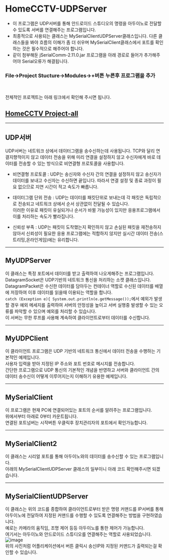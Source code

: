 # HomeCCTV-UDPServer

- 이 프로그램은 UDP서버를 통해 안드로이드 스튜디오의 명령을 아두이노로 전달할 수 있도록 서버를 연결해주는 프로그램입니다.
- 최종적으로 사용되는 클래스는 MySerialClientUDPServer클래스입니다. 다른 클래스들을 봐야 흐름의 이해가 좀 더 쉬우며 MySerialClient클래스에서 포트를 확인하는 것은 필수적으로 해주어야 합니다.
- 같이 첨부해둔 jSerialComm-2.11.0.jar 프로그램을 아래 경로로 들어가 추가해주어야 Serial오류가 해결됩니다.<br>
 ### File->Project Stucture->Modules->+버튼 누른후 프로그램을 추가
<br>

전체적인 프로젝트는 아래 링크에서 확인해 주시면 됩니다.
## [HomeCCTV Project-all](https://github.com/leeyooseok/HomeCCTVApp-project.git)
------------------------------------------------------------------------------------------------------------------------
## UDP서버

UDP서버는 네트워크 상에서 데이터그램을 송수신하는데 사용됩니다. TCP와 달리 연결지향적이지 않고 데이터 전송을 위해 미리 연결을 설정하지 않고 수신자에게 바로 데이터를 전송할 수 있는 방식으로 비연결형 프로토콜을 사용합니다.<br>

- 비연결형 프로토콜 : UDP는 송신자와 수신자 간의 연결을 설정하지 않고 송신자가 데이터를 보내고 수신자는 수신하면 끝입니다. 따라서 연결 설정 및 종료 과정이 필요 없으므로 지연 시간이 적고 속도가 빠릅니다.<br>

- 데이터그램 단위 전송 : UDP는 데이터를 패킷단위로 보내는데 각 패킷은 독립적으로 전송되고 네트워크 상에서 순서 상관없이 전달될 수 있습니다.<br>
이러한 이유로 패킷이 유실되거나 순서가 바뀔 가능성이 있지만 응용프로그램에서 이를 처리하는 속도가 빨라집니다.<br>

- 신뢰성 부족 : UDP는 패킷이 도착했는지 확인하지 않고 손실된 패킷을 재전송하지 않아서 신뢰성이 필요한 응용 프로그램에는 적합하지 않지만 실시간 데이터 전송(스트리밍,온라인게임)에는 유리합니다.<br>

-------------------------------------------------------------------------

## MyUDPServer

이 클래스는 특정 포트에서 데이터를 받고 출력하여 나오게해주는 프로그램입니다.<br>
DatagramSocket은 UDP기반의 네트워크 통신을 처리하는 소캣 클래스입니다.<br>
DatagramPacket은 수신한 데이터를 담아두는 컨테이너 역할로 수신된 데이터를 배열에 저장하여 이후 데이터를 읽을때 이용되는 역할을 합니다.<br>
```catch (Exception e){ System.out.println(e.getMessage());```에서 예외가 발생할 경우 예외 메세지를 출력하여 서버의 안정성을 높이고 서버 실행중 발생할 수 있는 오류를 파악할 수 있으며 예외를 처리할 수 있습니다.<br>
이 서버는 무한 루프를 사용해 계속하여 클라이언트로부터 데이터를 수신합니다.

------------------------------------------------------------------------------

## MyUDPClient

이 클라이언트 프로그램은 UDP 기반의 네트워크 통신에서 데이터 전송을 수행하는 기본적인 예제입니다.<br>
사용자 입력을 받아 지정된 IP 주소와 포트 번호로 메시지를 전송합니다.<br>
간단한 프로그램으로 UDP 통신의 기본적인 개념을 반영하고 서버와 클라이언트 간의 데이터 송수신이 어떻게 이루어지는지 이해하기 유용한 예제입니다.

---------------------------------------------------

## MySerialClient

이 프로그램은 현재 PC에 연결되어있는 포트의 순서를 알려주는 프로그램입니다.<br>
위에서부터 아래로 0부터 카운트됩니다.<br>
연결된 포트넘버는 시작버튼 우클릭후 장치관리자의 포트에서 확인가능합니다.

------------------------------------------------------------------

## MySerialClient2
이 클래스는 시리얼 포트를 통해 아두이노와의 데이터를 송수신할 수 있는 프로그램입니다.<br>
아래의 MySerialClientUDPServer 클래스의 일부이니 아래 코드 확인해주시면 되겠습니다.<br>

------------------------------------------------------------------------------

## MySerialClientUDPServer
이 클래스는 위의 코드를 종합하여 클라이언트로부터 받은 명령 커맨드를 IP서버를 통해 아두이노에 전달하여 지정된 커맨드를 수행할 수 있도록 연결해주는 방법을 구현하였습니다.<br>
예로는 카메라의 움직임, 조명 제어 등등 아두이노를 통한 제어가 가능합니다.<br>
여기서는 아두이노와 안드로이드 스튜디오를 연결해주는 역할로 사용되었습니다.<br>
![image](https://github.com/user-attachments/assets/350b5ffc-8041-4001-88c9-0254718f4c52)<br>
위의 사진처럼 어플리케이션에서 버튼 클릭시 송신IP와 지정된 커맨드가 출력되는걸 확인할 수 있습니다.


